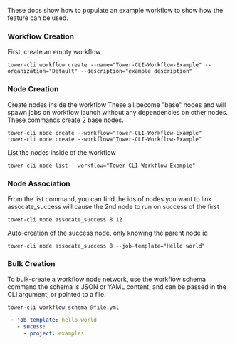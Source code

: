 These docs show how to populate an example workflow to show how the feature
can be used.

### Workflow Creation

First, create an empty workflow
```
tower-cli workflow create --name="Tower-CLI-Workflow-Example" --organization="Default" --description="example description"
```

### Node Creation

Create nodes inside the workflow
These all become "base" nodes and will spawn jobs on workflow launch
without any dependencies on other nodes.
These commands create 2 base nodes.
```
tower-cli node create --workflow="Tower-CLI-Workflow-Example"
tower-cli node create --workflow="Tower-CLI-Workflow-Example"
```

List the nodes inside of the workflow
```
tower-cli node list --workflow="Tower-CLI-Workflow-Example"
```

### Node Association

From the list command, you can find the ids of nodes you want to link
assocate_success will cause the 2nd node to run on success of the first
```
tower-cli node assocate_success 8 12
```

Auto-creation of the success node, only knowing the parent node id
```
tower-cli node assocate_success 8 --job-template="Hello world"
```

### Bulk Creation

To bulk-create a workflow node network, use the workflow schema command
the schema is JSON or YAML content, and can be passed in the CLI
argument, or pointed to a file.
```
tower-cli workflow schema @file.yml
```

```yaml
 - job template: hello world
   - sucess:
     - project: examples
```
